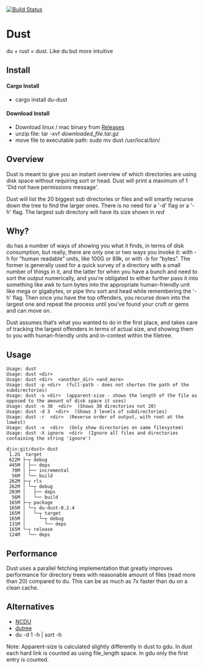 
[![Build Status](https://travis-ci.org/bootandy/dust.svg?branch=master)](https://travis-ci.org/bootandy/dust)

# Dust

du + rust = dust. Like du but more intuitive

## Install

#### Cargo Install

* cargo install du-dust

#### Download Install

* Download linux / mac binary from [Releases](https://github.com/bootandy/dust/releases)
* unzip file: tar -xvf _downloaded_file.tar.gz_
* move file to executable path: sudo mv dust /usr/local/bin/

## Overview

Dust is meant to give you an instant overview of which directories are using disk space without requiring sort or head. Dust will print a maximum of 1 'Did not have permissions message'.

Dust will list the 20 biggest sub directories or files and will smartly recurse down the tree to find the larger ones. There is no need for a '-d' flag or a '-h' flag. The largest sub directory will have its size shown in *red*

## Why?

du has a number of ways of showing you what it finds, in terms of disk consumption, but really, there are only one or two ways you invoke it: with -h for “human readable” units, like 100G or 89k, or with -b for “bytes”. The former is generally used for a quick survey of a directory with a small number of things in it, and the latter for when you have a bunch and need to sort the output numerically, and you’re obligated to either further pass it into something like awk to turn bytes into the appropriate human-friendly unit like mega or gigabytes, or pipe thru sort and head while remembering the '-h' flag. Then once you have the top offenders, you recurse down into the largest one and repeat the process until you’ve found your cruft or gems and can move on.

Dust assumes that’s what you wanted to do in the first place, and takes care of tracking the largest offenders in terms of actual size, and showing them to you with human-friendly units and in-context within the filetree.

## Usage

```
Usage: dust
Usage: dust <dir>
Usage: dust <dir>  <another_dir> <and_more>
Usage: dust -p <dir>  (full-path - does not shorten the path of the subdirectories)
Usage: dust -s <dir>  (apparent-size - shows the length of the file as opposed to the amount of disk space it uses)
Usage: dust -n 30  <dir>  (Shows 30 directories not 20)
Usage: dust -d 3  <dir>  (Shows 3 levels of subdirectories)
Usage: dust -r  <dir>  (Reverse order of output, with root at the lowest)
Usage: dust -x  <dir>  (Only show directories on same filesystem)
Usage: dust -X ignore  <dir>  (Ignore all files and directories containing the string 'ignore')
```

```
djin:git/dust> dust
 1.2G  target
 622M ├─┬ debug
 445M │ ├── deps
  70M │ ├── incremental
  56M │ └── build
 262M ├─┬ rls
 262M │ └─┬ debug
 203M │   ├── deps
  56M │   └── build
 165M ├─┬ package
 165M │ └─┬ du-dust-0.2.4
 165M │   └─┬ target
 165M │     └─┬ debug
 131M │       └── deps
 165M └─┬ release
 124M   └── deps
```

## Performance

Dust uses a parallel fetching implementation that greatly improves performance for directory trees with reasonable amount of files (read more than 20) compared to du. This can be as much as 7x faster than du on a clean cache.

## Alternatives

* [NCDU](https://dev.yorhel.nl/ncdu)
* [dutree](https://github.com/nachoparker/dutree)
* du -d 1 -h | sort -h

Note: Apparent-size is calculated slightly differently in dust to gdu. In dust each hard link is counted as using file_length space. In gdu only the first entry is counted.
